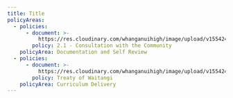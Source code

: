 ```yaml
---
title: Title
policyAreas:
  - policies:
      - document: >-
          https://res.cloudinary.com/whanganuihigh/image/upload/v1554243763/Oliver_Keelty_won_Male_Instructor_award.jpg
        policy: 2.1 - Consultation with the Community
    policyArea: Documentation and Self Review
  - policies:
      - document: >-
          https://res.cloudinary.com/whanganuihigh/image/upload/v1554243763/Oliver_Keelty_won_Male_Instructor_award.jpg
        policy: Treaty of Waitangi
    policyArea: Curriculum Delivery
---
```



